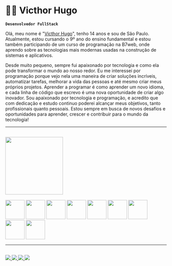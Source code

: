 # 👨‍💻 Victhor Hugo

**`Desenvolvedor FullStack`**

Olá, meu nome é "[Victhor Hugo](https://www.instagram.com/victhorhugo73/)", tenho 14 anos e sou de São Paulo. Atualmente, estou cursando o 9º ano do ensino fundamental e estou também participando de um curso de programação na B7web, onde aprendo sobre as tecnologias mais modernas usadas na construção de sistemas e aplicativos.

Desde muito pequeno, sempre fui apaixonado por tecnologia e como ela pode transformar o mundo ao nosso redor. Eu me interessei por programação porque vejo nela uma maneira de criar soluções incríveis, automatizar tarefas, melhorar a vida das pessoas e até mesmo criar meus próprios projetos. Aprender a programar é como aprender um novo idioma, e cada linha de código que escrevo é uma nova oportunidade de criar algo inovador.
Sou apaixonado por tecnologia e programação, e acredito que com dedicação e estudo continuo poderei alcançar meus objetivos, tanto profissionais quanto pessoais. Estou sempre em busca de novos desafios e oportunidades para aprender, crescer e contribuir para o mundo da tecnologia!
<hr><br>

<div style="display: flex; justify-content: space-between; align-items: center; gap: 20px;">
  <div>
    <a href="https://github.com/VicthorHugo-stack">
      <img height="180em" src="https://github-readme-stats.vercel.app/api?username=VicthorHugo-stack&show_icons=true&theme=dark&include_all_commits=true&count_private=true"/>
    </a>
  </div>
  
  <div>
    <img height="1em" src="https://github-readme-stats.vercel.app/api/top-langs/?username=VicthorHugo-stack&layout=compact&langs_count=16&theme=dark"/>
  </div>
</div>

<div style="display: inline_block"><br>
  <img height="60" width="60" src="https://cdn.jsdelivr.net/gh/devicons/devicon@latest/icons/azuresqldatabase/azuresqldatabase-original.svg" />
  <img height="60" width="60" src="https://cdn.jsdelivr.net/gh/devicons/devicon@latest/icons/php/php-original.svg">
  <img height="60" width="60" src="https://cdn.jsdelivr.net/gh/devicons/devicon@latest/icons/javascript/javascript-original.svg">
  <img height="60" width="60" src="https://cdn.jsdelivr.net/gh/devicons/devicon@latest/icons/html5/html5-original.svg">
  <img height="60" width="60" src="https://cdn.jsdelivr.net/gh/devicons/devicon@latest/icons/css3/css3-original.svg">
  <img height="60" width="60" src="https://cdn.jsdelivr.net/gh/devicons/devicon@latest/icons/github/github-original.svg">
  <img height="60" width="60" src="https://cdn.jsdelivr.net/gh/devicons/devicon@latest/icons/bootstrap/bootstrap-original.svg">
  <img height="60" width="60" src="https://cdn.jsdelivr.net/gh/devicons/devicon@latest/icons/git/git-original.svg">
  <img height="60" width="60" src="https://cdn.jsdelivr.net/gh/devicons/devicon@latest/icons/python/python-original.svg">
</div>

<hr><br>

<div>
  <a href="https://github.com/VicthorHugo-stack" target="_blank">
    <img  src="https://img.shields.io/badge/GitHub-100000?style=for-the-badge&logo=github&logoColor=white">
  </a>
  <a href="https://mail.google.com/mail/u/0/#inbox" target="_blank">
    <img  src="https://img.shields.io/badge/Gmail-D14836?style=for-the-badge&logo=gmail&logoColor=white">
  </a>
  <a href="http://localhost/phpmyadmin/index.php?route=/sql&pos=0&db=esqueci&table=filmes" target="_blank">
    <img src="https://img.shields.io/badge/MySQL-005C84?style=for-the-badge&logo=mysql&logoColor=white">
  </a>
  <a href="https://www.twitch.tv/victhorhugo_dev" target="_blank">
    <img src="https://img.shields.io/badge/Twitch-9146FF?style=for-the-badge&logo=twitch&logoColor=white">
  </a>
</div>


